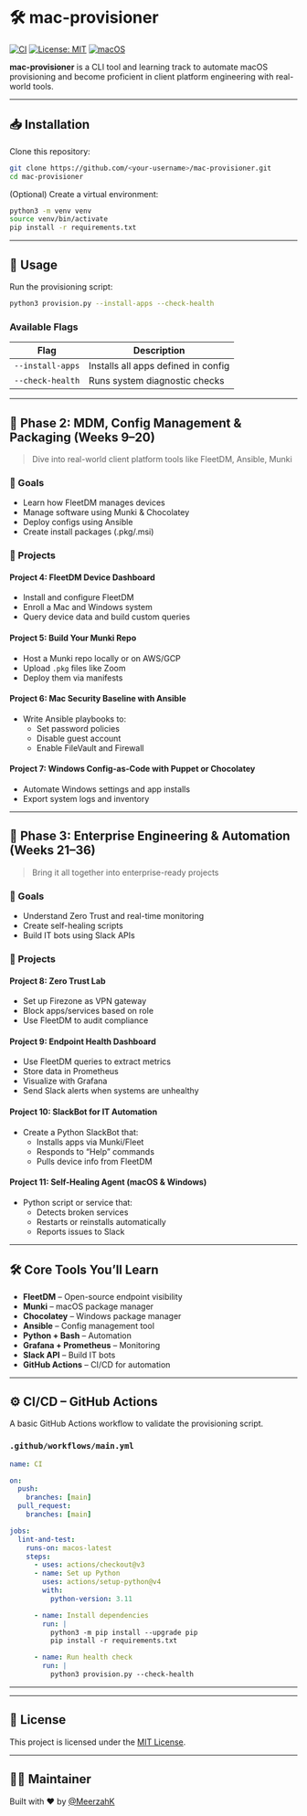 # 🛠️ mac-provisioner

[![CI](https://github.com/<your-username>/mac-provisioner/actions/workflows/main.yml/badge.svg)](https://github.com/Meerzahk/cpe-projects/mac-provisioner/actions)
[![License: MIT](https://img.shields.io/badge/license-MIT-blue.svg)](LICENSE)
[![macOS](https://img.shields.io/badge/platform-macOS-lightgrey.svg)](https://apple.com/macos)

**mac-provisioner** is a CLI tool and learning track to automate macOS provisioning and become proficient in client platform engineering with real-world tools.

---

## 📥 Installation

Clone this repository:

```bash
git clone https://github.com/<your-username>/mac-provisioner.git
cd mac-provisioner
```

(Optional) Create a virtual environment:

```bash
python3 -m venv venv
source venv/bin/activate
pip install -r requirements.txt
```

---

## 🧪 Usage

Run the provisioning script:

```bash
python3 provision.py --install-apps --check-health
```

### Available Flags

| Flag             | Description                         |
|------------------|-------------------------------------|
| `--install-apps` | Installs all apps defined in config |
| `--check-health` | Runs system diagnostic checks       |

---

## 🧠 Phase 2: MDM, Config Management & Packaging (Weeks 9–20)

> Dive into real-world client platform tools like FleetDM, Ansible, Munki

### 🎯 Goals

- Learn how FleetDM manages devices
- Manage software using Munki & Chocolatey
- Deploy configs using Ansible
- Create install packages (.pkg/.msi)

### 📁 Projects

#### Project 4: FleetDM Device Dashboard

- Install and configure FleetDM
- Enroll a Mac and Windows system
- Query device data and build custom queries

#### Project 5: Build Your Munki Repo

- Host a Munki repo locally or on AWS/GCP
- Upload `.pkg` files like Zoom
- Deploy them via manifests

#### Project 6: Mac Security Baseline with Ansible

- Write Ansible playbooks to:
  - Set password policies
  - Disable guest account
  - Enable FileVault and Firewall

#### Project 7: Windows Config-as-Code with Puppet or Chocolatey

- Automate Windows settings and app installs
- Export system logs and inventory

---

## 🧠 Phase 3: Enterprise Engineering & Automation (Weeks 21–36)

> Bring it all together into enterprise-ready projects

### 🎯 Goals

- Understand Zero Trust and real-time monitoring
- Create self-healing scripts
- Build IT bots using Slack APIs

### 📁 Projects

#### Project 8: Zero Trust Lab

- Set up Firezone as VPN gateway
- Block apps/services based on role
- Use FleetDM to audit compliance

#### Project 9: Endpoint Health Dashboard

- Use FleetDM queries to extract metrics
- Store data in Prometheus
- Visualize with Grafana
- Send Slack alerts when systems are unhealthy

#### Project 10: SlackBot for IT Automation

- Create a Python SlackBot that:
  - Installs apps via Munki/Fleet
  - Responds to “Help” commands
  - Pulls device info from FleetDM

#### Project 11: Self-Healing Agent (macOS & Windows)

- Python script or service that:
  - Detects broken services
  - Restarts or reinstalls automatically
  - Reports issues to Slack

---

## 🛠️ Core Tools You’ll Learn

- **FleetDM** – Open-source endpoint visibility
- **Munki** – macOS package manager
- **Chocolatey** – Windows package manager
- **Ansible** – Config management tool
- **Python + Bash** – Automation
- **Grafana + Prometheus** – Monitoring
- **Slack API** – Build IT bots
- **GitHub Actions** – CI/CD for automation

---

## ⚙️ CI/CD – GitHub Actions

A basic GitHub Actions workflow to validate the provisioning script.

### `.github/workflows/main.yml`

```yaml
name: CI

on:
  push:
    branches: [main]
  pull_request:
    branches: [main]

jobs:
  lint-and-test:
    runs-on: macos-latest
    steps:
      - uses: actions/checkout@v3
      - name: Set up Python
        uses: actions/setup-python@v4
        with:
          python-version: 3.11

      - name: Install dependencies
        run: |
          python3 -m pip install --upgrade pip
          pip install -r requirements.txt

      - name: Run health check
        run: |
          python3 provision.py --check-health
```

---

---

## 📄 License

This project is licensed under the [MIT License](LICENSE).

---

## 🙋‍♂️ Maintainer

Built with ❤️ by [@MeerzahK](https://github.com/MeerzahK)